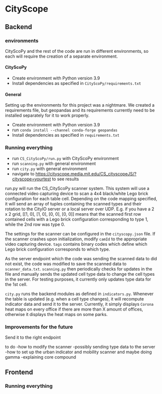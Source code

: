 # CityScope
## Backend

### environments

CityScoPy and the rest of the code are run in different environments, so each will require the creation of a separate environment.

#### CityScoPy

* Create environment with Python version 3.9
* Install dependencies as specified in `CityScoPy/requirements.txt`

#### General

Setting up the environments for this project was a nightmare. We created a requirements file, but geopandas and its requirements currently need to be installed separately
for it to work properly. 

* Create environment with Python version 3.9
* run `conda install --channel conda-forge geopandas`
* Install dependencies as specified in `requirements.txt`

### Running everything

* run `CS_CityScoPy/run.py` with CityScoPy environment
* run `scanning.py` with general environment
* run `city.py` with general environment
* navigate to https://cityscope.media.mit.edu/CS_cityscopeJS/?cityscope=yourtest to see results

run.py will run the CS_CityScoPy scanner system. This system will use a connected video capturing device to scan a 4x4 black/white Lego brick configuration for each table cell. 
Depending on the code mapping specified,
it will send an array of tuples containing the scanned types and their rotation to the CityIO server or a local server over UDP. E.g. if you have a 2 x 2 grid, 
[[1, 0], [1, 0], [0, 0], [0, 0]] means that the scanned first row contained cells with a Lego brick configuration corresponding to type 1, while the 2nd row was type 0.

The settings for the scanner can be configured in the `cityscopy.json` file. If the scanner crashes upon initialization, modify `camId` to the appropriate video capturing device.
`tags` contains binary codes which define which Lego brick configuration corresponds to which type.

As the server endpoint which the code was sending the scanned data to did not exist, the code was modified to save the scanned data to `scanner_data.txt`.
`scanning.py` then periodically checks for updates in the file and manually sends the updated cell type data to change the cell types in the server. For testing purposes,
it currently only updates type data for the 1st cell.

`city.py` runs the backend modules as defined in `indicators.py`. Whenever the table is updated (e.g. when a cell type changes), it will recompute indicator data and send it to the
server. Currently, it simply displays `Corona` heat maps on every office if there are more than X amount of offices, otherwise it displays the heat maps on some parks.

### Improvements for the future

Send it to the right endpoint

to do
-how to modify the scanner
-possibly sending type data to the server
-how to set up the urban indicator and mobility scanner and maybe doing gamma
-explaining core compound

## Frontend

### Running everything